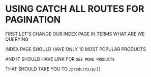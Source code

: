 # USING CATCH ALL ROUTES FOR PAGINATION


FIRST LET'S CHANGE OUR INDEX PAGE IN TERMS WHAT ARE WE QUERYING

INDEX PAGE SHOULD HAVE ONLY 10 MOST POPULAR PRODUCTS

AND IT SHOULD HAVE LINK FOR `SEE MORE PRODUCTS`

THAT SHOULD TAKE YOU TO `/products/p/[]`


